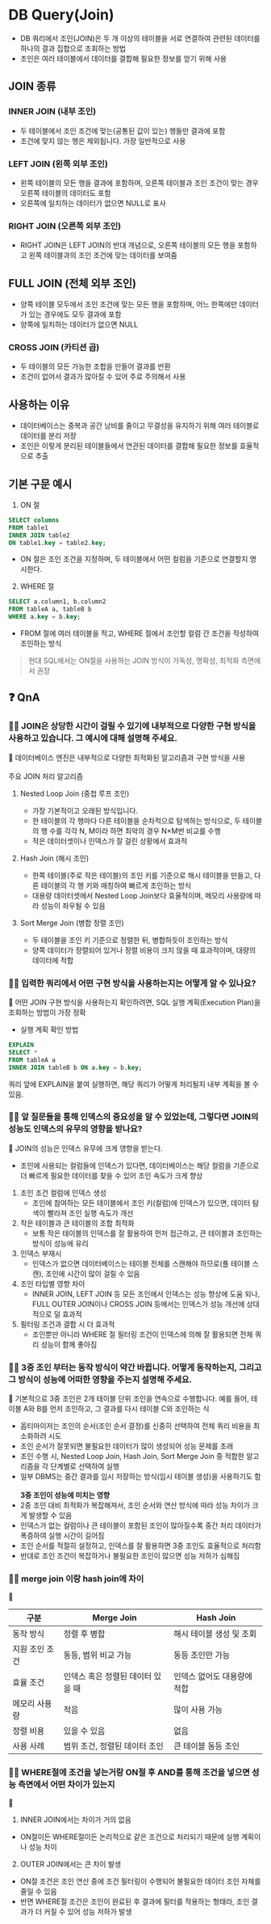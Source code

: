 # DB Query(Join)
- DB 쿼리에서 조인(JOIN)은 두 개 이상의 테이블을 서로 연결하여 관련된 데이터를 하나의 결과 집합으로 조회하는 방법
- 조인은 여러 테이블에서 데이터를 결합해 필요한 정보를 얻기 위해 사용

## JOIN 종류 

### INNER JOIN (내부 조인)
- 두 테이블에서 조인 조건에 맞는(공통된 값이 있는) 행들만 결과에 포함
- 조건에 맞지 않는 행은 제외됩니다. 가장 일반적으로 사용

### LEFT JOIN (왼쪽 외부 조인)
- 왼쪽 테이블의 모든 행을 결과에 포함하며, 오른쪽 테이블과 조인 조건이 맞는 경우 오른쪽 테이블의 데이터도 포함
- 오른쪽에 일치하는 데이터가 없으면 NULL로 표사

### RIGHT JOIN (오른쪽 외부 조인)
- RIGHT JOIN은 LEFT JOIN의 반대 개념으로, 오른쪽 테이블의 모든 행을 포함하고 왼쪽 테이블과의 조인 조건에 맞는 데이터를 보여줌

## FULL JOIN (전체 외부 조인)
- 양쪽 테이블 모두에서 조인 조건에 맞는 모든 행을 포함하며, 어느 한쪽에만 데이터가 있는 경우에도 모두 결과에 포함
- 양쪽에 일치하는 데이터가 없으면 NULL

### CROSS JOIN (카티션 곱)
- 두 테이블의 모든 가능한 조합을 만들어 결과를 반환
- 조건이 없어서 결과가 많아질 수 있어 주로 주의해서 사용

## 사용하는 이유
- 데이터베이스는 중복과 공간 낭비를 줄이고 무결성을 유지하기 위해 여러 테이블로 데이터를 분리 저장
- 조인은 이렇게 분리된 테이블들에서 연관된 데이터를 결합해 필요한 정보를 효율적으로 추출

## 기본 구문 예시
1. ON 절 
```sql
SELECT columns
FROM table1
INNER JOIN table2
ON table1.key = table2.key;
```
- ON 절은 조인 조건을 지정하며, 두 테이블에서 어떤 컬럼을 기준으로 연결할지 명시한다. 

2. WHERE 절 
```sql
SELECT a.column1, b.column2
FROM tableA a, tableB b
WHERE a.key = b.key;
```
- FROM 절에 여러 테이블을 적고, WHERE 절에서 조인할 컬럼 간 조건을 작성하여 조인하는 방식

> 현대 SQL에서는 ON절을 사용하는 JOIN 방식이 가독성, 명확성, 최적화 측면에서 권장 


## ❓ QnA

### 🙋‍♂️ JOIN은 상당한 시간이 걸릴 수 있기에 내부적으로 다양한 구현 방식을 사용하고 있습니다. 그 예시에 대해 설명해 주세요.
💁 데이터베이스 엔진은 내부적으로 다양한 최적화된 알고리즘과 구현 방식을 사용  <br><br>
주요 JOIN 처리 알고리즘 
1. Nested Loop Join (중첩 루프 조인)
    - 가장 기본적이고 오래된 방식입니다.
    - 한 테이블의 각 행마다 다른 테이블을 순차적으로 탐색하는 방식으로, 두 테이블의 행 수를 각각 N, M이라 하면 최악의 경우 N×M번 비교를 수행
    - 작은 데이터셋이나 인덱스가 잘 걸린 상황에서 효과적

2. Hash Join (해시 조인)
    - 한쪽 테이블(주로 작은 테이블)의 조인 키를 기준으로 해시 테이블을 만들고, 다른 테이블의 각 행 키와 매칭하여 빠르게 조인하는 방식
    - 대용량 데이터셋에서 Nested Loop Join보다 효율적이며, 메모리 사용량에 따라 성능이 좌우될 수 있음

3. Sort Merge Join (병합 정렬 조인)
    - 두 테이블을 조인 키 기준으로 정렬한 뒤, 병합하듯이 조인하는 방식
    - 양쪽 데이터가 정렬되어 있거나 정렬 비용이 크지 않을 때 효과적이며, 대량의 데이터에 적합

### 🙋‍♂️ 입력한 쿼리에서 어떤 구현 방식을 사용하는지는 어떻게 알 수 있나요?
💁 어떤 JOIN 구현 방식을 사용하는지 확인하려면, SQL 실행 계획(Execution Plan)을 조회하는 방법이 가장 정확
- 실행 계획 확인 방법
```sql
EXPLAIN
SELECT *
FROM tableA a
INNER JOIN tableB b ON a.key = b.key;
```
쿼리 앞에 EXPLAIN을 붙여 실행하면, 해당 쿼리가 어떻게 처리될지 내부 계획을 볼 수 있음.

### 🙋‍♂️ 앞 질문들을 통해 인덱스의 중요성을 알 수 있었는데, 그렇다면 JOIN의 성능도 인덱스의 유무의 영향을 받나요?
💁 JOIN의 성능은 인덱스 유무에 크게 영향을 받는다.
- 조인에 사용되는 컬럼들에 인덱스가 있다면, 데이터베이스는 해당 컬럼을 기준으로 더 빠르게 필요한 데이터를 찾을 수 있어 조인 속도가 크게 향상
1. 조인 조건 컬럼에 인덱스 생성
    - 조인에 참여하는 모든 테이블에서 조인 키(컬럼)에 인덱스가 있으면, 데이터 탐색이 빨라져 조인 실행 속도가 개선
2. 작은 테이블과 큰 테이블의 조합 최적화
    - 보통 작은 테이블의 인덱스를 잘 활용하여 먼저 접근하고, 큰 테이블과 조인하는 방식이 성능에 유리
3. 인덱스 부재시
    - 인덱스가 없으면 데이터베이스는 테이블 전체를 스캔해야 하므로(풀 테이블 스캔), 조인에 시간이 많이 걸릴 수 있음
4. 조인 타입별 영향 차이
    - INNER JOIN, LEFT JOIN 등 모든 조인에서 인덱스는 성능 향상에 도움 되나, FULL OUTER JOIN이나 CROSS JOIN 등에서는 인덱스가 성능 개선에 상대적으로 덜 효과적
5. 필터링 조건과 결합 시 더 효과적
    - 조인뿐만 아니라 WHERE 절 필터링 조건이 인덱스에 의해 잘 활용되면 전체 쿼리 성능이 함께 좋아짐

### 🙋‍♂️ 3중 조인 부터는 동작 방식이 약간 바뀝니다. 어떻게 동작하는지, 그리고 그 방식이 성능에 어떠한 영향을 주는지 설명해 주세요.
💁 기본적으로 3중 조인은 2개 테이블 단위 조인을 연속으로 수행합니다. 예를 들어, 테이블 A와 B를 먼저 조인하고, 그 결과를 다시 테이블 C와 조인하는 식
- 옵티마이저는 조인의 순서(조인 순서 결정)를 신중히 선택하여 전체 쿼리 비용을 최소화하려 시도
- 조인 순서가 잘못되면 불필요한 데이터가 많이 생성되어 성능 문제를 초래
- 조인 수행 시, Nested Loop Join, Hash Join, Sort Merge Join 중 적합한 알고리즘을 각 단계별로 선택하여 실행
- 일부 DBMS는 중간 결과를 임시 저장하는 방식(임시 테이블 생성)을 사용하기도 함
<br><br>
<b>3중 조인이 성능에 미치는 영향</b>
- 2중 조인 대비 최적화가 복잡해져서, 조인 순서와 연산 방식에 따라 성능 차이가 크게 발생할 수 있음
- 인덱스가 없는 컬럼이나 큰 테이블이 포함된 조인이 많아질수록 중간 처리 데이터가 폭증하여 실행 시간이 길어짐
- 조인 순서를 적절히 설정하고, 인덱스를 잘 활용하면 3중 조인도 효율적으로 처리함
- 반대로 조인 조건이 복잡하거나 불필요한 조인이 많으면 성능 저하가 심해짐

### 🙋‍♂️ merge join 이랑 hash join에 차이 
💁

| 구분          | Merge Join                   | Hash Join                   |
|---------------|-----------------------------|-----------------------------|
| 동작 방식      | 정렬 후 병합                 | 해시 테이블 생성 및 조회     |
| 지원 조인 조건 | 동등, 범위 비교 가능          | 동등 조인만 가능              |
| 효율 조건      | 인덱스 혹은 정렬된 데이터 있을 때 | 인덱스 없어도 대용량에 적합   |
| 메모리 사용량  | 적음                        | 많이 사용 가능               |
| 정렬 비용      | 있을 수 있음                 | 없음                        |
| 사용 사례      | 범위 조건, 정렬된 데이터 조인 | 큰 테이블 동등 조인           |

### 🙋‍♂️  WHERE절에 조건을 넣는거랑 ON절 후 AND를 통해 조건을 넣으면 성능 측면에서 어떤 차이가 있는지
💁   
1) INNER JOIN에서는 차이가 거의 없음
- ON절이든 WHERE절이든 논리적으로 같은 조건으로 처리되기 때문에 실행 계획이나 성능 차이
2) OUTER JOIN에서는 큰 차이 발생
- ON절 조건은 조인 연산 중에 조건 필터링이 수행되어 불필요한 데이터 조인 자체를 줄일 수 있음
- 반면 WHERE절 조건은 조인이 완료된 후 결과에 필터를 적용하는 형태라, 조인 결과가 더 커질 수 있어 성능 저하가 발생

